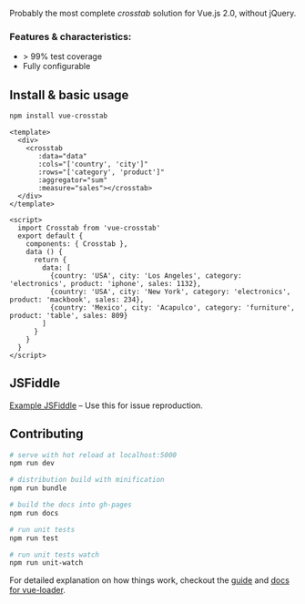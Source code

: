 Probably the most complete *crosstab* solution for Vue.js 2.0, without jQuery.

### Features & characteristics:
* \> 99% test coverage
* Fully configurable

## Install & basic usage

```bash
npm install vue-crosstab
```

```vue
<template>
  <div>
    <crosstab
       :data="data"
       :cols="['country', 'city']"
       :rows="['category', 'product']"
       :aggregator="sum"
       :measure="sales"></crosstab>
  </div>
</template>

<script>
  import Crosstab from 'vue-crosstab'
  export default {
    components: { Crosstab },
    data () {
      return {
        data: [
          {country: 'USA', city: 'Los Angeles', category: 'electronics', product: 'iphone', sales: 1132},
          {country: 'USA', city: 'New York', category: 'electronics', product: 'mackbook', sales: 234},
          {country: 'Mexico', city: 'Acapulco', category: 'furniture', product: 'table', sales: 809}
        ]
      }
    }
  }
</script>
```
## JSFiddle

[Example JSFiddle](https://jsfiddle.net/6v9zy5tq/) – Use this for issue reproduction.

## Contributing

``` bash
# serve with hot reload at localhost:5000
npm run dev

# distribution build with minification
npm run bundle

# build the docs into gh-pages
npm run docs

# run unit tests
npm run test

# run unit tests watch
npm run unit-watch

```

For detailed explanation on how things work, checkout the [guide](http://vuejs-templates.github.io/webpack/) and [docs for vue-loader](http://vuejs.github.io/vue-loader).
